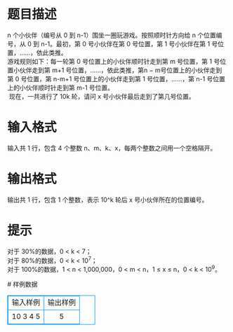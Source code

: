 # 

 
 # 题目描述 
<p>n&nbsp;个小伙伴（编号从&nbsp;0&nbsp;到&nbsp;n-1）围坐一圈玩游戏。按照顺时针方向给&nbsp;n&nbsp;个位置编号，从&nbsp;0&nbsp;到&nbsp;n-1。最初，第&nbsp;0&nbsp;号小伙伴在第&nbsp;0&nbsp;号位置，第&nbsp;1&nbsp;号小伙伴在第&nbsp;1&nbsp;号位置，&hellip;&hellip;，依此类推。<br />
游戏规则如下：每一轮第&nbsp;0&nbsp;号位置上的小伙伴顺时针走到第&nbsp;m&nbsp;号位置，第&nbsp;1&nbsp;号位置小伙伴走到第&nbsp;m+1&nbsp;号位置，&hellip;&hellip;，依此类推，第n&nbsp;&minus;&nbsp;m号位置上的小伙伴走到第&nbsp;0&nbsp;号位置，第&nbsp;n-m+1&nbsp;号位置上的小伙伴走到第&nbsp;1&nbsp;号位置，&hellip;&hellip;，第&nbsp;n-1&nbsp;号位置上的小伙伴顺时针走到第&nbsp;m-1&nbsp;号位置。<br />
&nbsp;现在，一共进行了&nbsp;10k&nbsp;轮，请问&nbsp;x&nbsp;号小伙伴最后走到了第几号位置。</p> 

 
 # 输入格式 
<p>输入共&nbsp;1&nbsp;行，包含&nbsp;4&nbsp;个整数&nbsp;n、m、k、x，每两个整数之间用一个空格隔开。</p> 

 
 # 输出格式 
<p>输出共&nbsp;1&nbsp;行，包含&nbsp;1&nbsp;个整数，表示&nbsp;10^k&nbsp;轮后&nbsp;x&nbsp;号小伙伴所在的位置编号。</p> 

 
 # 提示 
<p>对于&nbsp;30%的数据，0&nbsp;&lt;&nbsp;k&nbsp;&lt;&nbsp;7；<br />
对于&nbsp;80%的数据，0&nbsp;&lt;&nbsp;k&nbsp;&lt;&nbsp;10<sup>7</sup>；<br />
对于&nbsp;100%的数据，1&nbsp;&lt;&nbsp;n&nbsp;&lt;&nbsp;1,000,000，0&nbsp;&lt;&nbsp;m&nbsp;&lt;&nbsp;n，1&nbsp;&le;&nbsp;x&nbsp;&le;&nbsp;n，0&nbsp;&lt;&nbsp;k&nbsp;&lt;&nbsp;10<sup>9</sup>。</p> 
# 样例数据
<style>
        table,table tr th, table tr td { border:1px solid #0094ff; }
        table { width: 200px; min-height: 25px; line-height: 25px; text-align: center; border-collapse: collapse;}   
    </style>
<table>
	<tr>
		<td>输入样例</td>
		<td>输出样例</td>
	</tr>
<tr><td>10 3 4 5 </td><td>5</td></tr></table>
